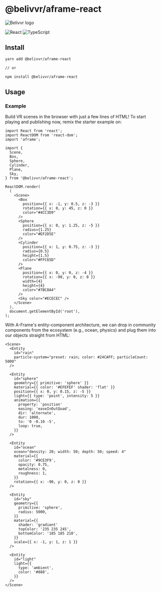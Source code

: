 # @belivvr/aframe-react

![Belivvr logo](https://avatars.githubusercontent.com/u/40684200?s=200&v=4)

![React](https://img.shields.io/badge/React-20232A?style=for-the-badge&logo=react&logoColor=61DAFB)
![TypeScript](https://img.shields.io/badge/TypeScript-007ACC?style=for-the-badge&logo=typescript&logoColor=white)

## Install

```sh
yarn add @belivvr/aframe-react

// or

npm install @belivvr/aframe-react
```

## Usage

### Example

Build VR scenes in the browser with just a few lines of HTML! To start playing and publishing now, remix the starter example on:

```tsx
import React from 'react';
import ReactDOM from 'react-dom';
import 'aframe';

import {
  Scene,
  Box,
  Sphere,
  Cylinder,
  Plane,
  Sky,
} from '@belivvr/aframe-react';

ReactDOM.render(
  (
    <Scene>
      <Box
        position={{ x: -1, y: 0.5, z: -3 }}
        rotation={{ x: 0, y: 45, z: 0 }}
        color="#4CC3D9"
      />
      <Sphere
        position={{ x: 0, y: 1.25, z: -5 }}
        radius={1.25}
        color="#EF2D5E"
      />
      <Cylinder
        position={{ x: 1, y: 0.75, z: -3 }}
        radius={0.5}
        height={1.5}
        color="#FFC65D"
      />
      <Plane
        position={{ x: 0, y: 0, z: -4 }}
        rotation={{ x: -90, y: 0, z: 0 }}
        width={4}
        height={4}
        color="#7BC8A4"
      />
      <Sky color="#ECECEC" />
    </Scene>
  ),
  document.getElementById('root'),
);
```

With A-Frame's entity-component architecture, we can drop in community components from the ecosystem (e.g., ocean, physics) and plug them into our objects straight from HTML:

```tsx
<Scene>
  <Entity
    id="rain"
    particle-system="preset: rain; color: #24CAFF; particleCount: 5000"
  />

  <Entity
    id="sphere"
    geometry={{ primitive: 'sphere' }}
    material={{ color: '#EFEFEF' shader: 'flat' }}
    position={{ x: 0, y: 0.15, z: -5 }}
    light={{ type: 'point', intensity: 5 }}
    animation={{
      property: 'position'
      easing: 'easeInOutQuad',
      dir: 'alternate',
      dur: 1000,
      to: '0 -0.10 -5',
      loop: true,
    }}
  />

  <Entity
    id="ocean"
    ocean="density: 20; width: 50; depth: 50; speed: 4"
    material={{
      color: '#9CE3F9',
      opacity: 0.75,
      metalness: 0,
      roughness: 1,
    }}
    rotation={{ x: -90, y: 0, z: 0 }}
  />

  <Entity
    id="sky"
    geometry={{
      primitive: 'sphere',
      radius: 5000,
    }}
    material={{
      shader: 'gradient'
      topColor: '235 235 245',
      bottomColor: '185 185 210',
    }}
    scale={{ x: -1, y: 1, z: 1 }}
  />

  <Entity
    id="light"
    light={{
      type: 'ambient',
      color: '#888',
    }}
  />
</Scene>
```
